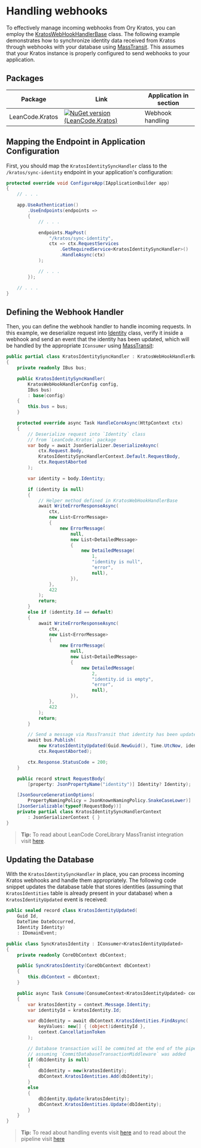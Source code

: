 # Handling webhooks

To effectively manage incoming webhooks from Ory Kratos, you can employ the [KratosWebHookHandlerBase] class. The following example demonstrates how to synchronize identity data received from Kratos through webhooks with your database using [MassTransit]. This assumes that your Kratos instance is properly configured to send webhooks to your application.

## Packages

| Package | Link | Application in section |
| --- | ----------- | ----------- |
| LeanCode.Kratos | [![NuGet version (LeanCode.Kratos)](https://img.shields.io/nuget/vpre/LeanCode.Kratos.svg?style=flat-square)](https://www.nuget.org/packages/LeanCode.Kratos/8.0.2260-preview/) | Webhook handling |

## Mapping the Endpoint in Application Configuration

First, you should map the `KratosIdentitySyncHandler` class to the `/kratos/sync-identity` endpoint in your application's configuration:

```csharp
protected override void ConfigureApp(IApplicationBuilder app)
{
    // . . .

    app.UseAuthentication()
        .UseEndpoints(endpoints =>
        {
            // . . .

            endpoints.MapPost(
                "/kratos/sync-identity",
                ctx => ctx.RequestServices
                    .GetRequiredService<KratosIdentitySyncHandler>()
                    .HandleAsync(ctx)
            );

            // . . .
        });

    // . . .
}
```

## Defining the Webhook Handler

Then, you can define the webhook handler to handle incoming requests. In this example, we deserialize request into [Identity] class, verify it inside a webhook and send an event that the identity has been updated, which will be handled by the appropriate `IConsumer` using [MassTransit]:

```csharp
public partial class KratosIdentitySyncHandler : KratosWebHookHandlerBase
{
    private readonly IBus bus;

    public KratosIdentitySyncHandler(
        KratosWebHookHandlerConfig config,
        IBus bus)
        : base(config)
    {
        this.bus = bus;
    }

    protected override async Task HandleCoreAsync(HttpContext ctx)
    {
        // Deserialize request into `Identity` class
        // from `LeanCode.Kratos` package
        var body = await JsonSerializer.DeserializeAsync(
            ctx.Request.Body,
            KratosIdentitySyncHandlerContext.Default.RequestBody,
            ctx.RequestAborted
        );

        var identity = body.Identity;

        if (identity is null)
        {
            // Helper method defined in KratosWebHookHandlerBase
            await WriteErrorResponseAsync(
                ctx,
                new List<ErrorMessage>
                {
                    new ErrorMessage(
                        null,
                        new List<DetailedMessage>
                        {
                            new DetailedMessage(
                                1,
                                "identity is null",
                                "error",
                                null),
                        }),
                },
                422
            );
            return;
        }
        else if (identity.Id == default)
        {
            await WriteErrorResponseAsync(
                ctx,
                new List<ErrorMessage>
                {
                    new ErrorMessage(
                        null,
                        new List<DetailedMessage>
                        {
                            new DetailedMessage(
                                2,
                                "identity.id is empty",
                                "error",
                                null),
                        }),
                },
                422
            );
            return;
        }

        // Send a message via MassTransit that identity has been updated
        await bus.Publish(
            new KratosIdentityUpdated(Guid.NewGuid(), Time.UtcNow, identity),
            ctx.RequestAborted);

        ctx.Response.StatusCode = 200;
    }

    public record struct RequestBody(
        [property: JsonPropertyName("identity")] Identity? Identity);

    [JsonSourceGenerationOptions(
        PropertyNamingPolicy = JsonKnownNamingPolicy.SnakeCaseLower)]
    [JsonSerializable(typeof(RequestBody))]
    private partial class KratosIdentitySyncHandlerContext
        : JsonSerializerContext { }
}
```

> **Tip:** To read about LeanCode CoreLibrary MassTranist integration visit [here](../messaging_masstransit/index.md).

## Updating the Database

With the `KratosIdentitySyncHandler` in place, you can process incoming Kratos webhooks and handle them appropriately. The following code snippet updates the database table that stores identities (assuming that `KratosIdentities` table is already present in your database) when a `KratosIdentityUpdated` event is received:

```csharp
public sealed record class KratosIdentityUpdated(
    Guid Id,
    DateTime DateOccurred,
    Identity Identity)
    : IDomainEvent;

public class SyncKratosIdentity : IConsumer<KratosIdentityUpdated>
{
    private readonly CoreDbContext dbContext;

    public SyncKratosIdentity(CoreDbContext dbContext)
    {
        this.dbContext = dbContext;
    }

    public async Task Consume(ConsumeContext<KratosIdentityUpdated> context)
    {
        var kratosIdentity = context.Message.Identity;
        var identityId = kratosIdentity.Id;

        var dbIdentity = await dbContext.KratosIdentities.FindAsync(
            keyValues: new[] { (object)identityId },
            context.CancellationToken
        );

        // Database transaction will be commited at the end of the pipeline
        // assuming `CommitDatabaseTransactionMiddleware` was added
        if (dbIdentity is null)
        {
            dbIdentity = new(kratosIdentity);
            dbContext.KratosIdentities.Add(dbIdentity);
        }
        else
        {
            dbIdentity.Update(kratosIdentity);
            dbContext.KratosIdentities.Update(dbIdentity);
        }
    }
}
```

> **Tip:** To read about handling events visit [here](../messaging_masstransit/handling_events.md) and to read about the pipeline visit [here](../../cqrs/pipeline/index.md)

[MassTransit]: https://masstransit-project.com/
[KratosWebHookHandlerBase]: https://github.com/leancodepl/corelibrary/blob/v8.0-preview/src/Infrastructure/LeanCode.Kratos/KratosWebHookHandlerBase.cs
[Identity]: https://github.com/leancodepl/corelibrary/blob/v8.0-preview/src/Infrastructure/LeanCode.Kratos/Model/Identity.cs

